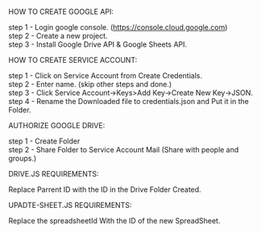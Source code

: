HOW TO CREATE GOOGLE API:

step 1 - Login google console. (https://console.cloud.google.com) <br />
step 2 - Create a new project. <br />
step 3 - Install Google Drive API & Google Sheets API.

HOW TO CREATE SERVICE ACCOUNT:

step 1 - Click on Service Account from Create Credentials. <br />
step 2 - Enter name. (skip other steps and done.) <br />
step 3 - Click Service Account->Keys>Add Key->Create New Key->JSON. <br />
step 4 - Rename the Downloaded file to credentials.json and Put it in the Folder. 

AUTHORIZE GOOGLE DRIVE:

step 1 - Create Folder <br />
step 2 - Share Folder to Service Account Mail (Share with people and groups.)

DRIVE.JS REQUIREMENTS: 

Replace Parrent ID with the ID in the Drive Folder Created.

UPADTE-SHEET.JS REQUIREMENTS: 

Replace the spreadsheetId With the ID of the new SpreadSheet.
